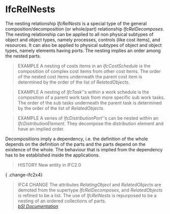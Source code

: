 IfcRelNests
===========
The nesting relationship _IfcRelNests_ is a special type of the general
composition/decomposition (or whole/part) relationship _IfcRelDecomposes_. The
nesting relationship can be applied to all non physical subtypes of object and
object types, namely processes, controls (like cost items), and resources. It
can also be applied to physical subtypes of object and object types, namely
elements having ports. The nesting implies an order among the nested parts.  
  
> EXAMPLE  A nesting of costs items in an _IfcCostSchedule_ is the composition
> of complex cost items from other cost items. The order of the nested cost
> items underneath the parent cost item is determined by the order of the list
> of _RelatedObjects_.  
  
> EXAMPLE  A nesting of _IfcTask_''s within a work schedule is the composition
> of a parent work task from more specific sub work tasks. The order of the
> sub tasks underneath the parent task is determined by the order of the list
> of _RelatedObjects_.  
  
> EXAMPLE  A series of _IfcDistributionPort_''s can be nested within an
> _IfcDistributionElement_. They decompose the distribution element and have
> an implied order.  
  
Decompositions imply a dependency, i.e. the definition of the whole depends on
the definition of the parts and the parts depend on the existence of the
whole. The behaviour that is implied from the dependency has to be established
inside the applications.  
  
> HISTORY  New entity in IFC2.0  
  
{ .change-ifc2x4}  
> IFC4 CHANGE  The attributes _RelatingObject_ and _RelatedObjects_ are
> demoted from the supertype _IfcRelDecomposes_, and _RelatedObjects_ is
> refined to be a list. The use of _IfcRelNests_ is repurposed to be a nesting
> of an ordered collections of parts.  
[ _bSI
Documentation_](https://standards.buildingsmart.org/IFC/DEV/IFC4_2/FINAL/HTML/schema/ifckernel/lexical/ifcrelnests.htm)


